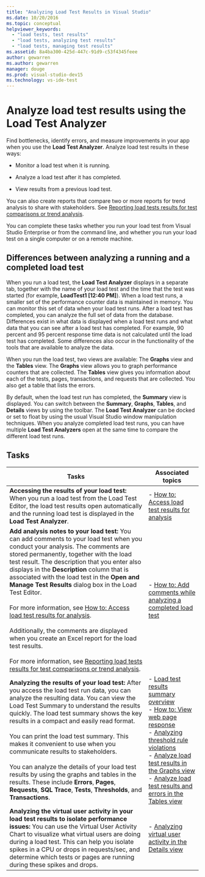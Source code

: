 ```yaml
---
title: "Analyzing Load Test Results in Visual Studio"
ms.date: 10/20/2016
ms.topic: conceptual
helpviewer_keywords:
  - "load tests, test results"
  - "load tests, analyzing test results"
  - "load tests, managing test results"
ms.assetid: 8a4ba300-425d-447c-91d9-c53f4345feee
author: gewarren
ms.author: gewarren
manager: douge
ms.prod: visual-studio-dev15
ms.technology: vs-ide-test
---
```

# Analyze load test results using the Load Test Analyzer

Find bottlenecks, identify errors, and measure improvements in your app when you use the **Load Test Analyzer**. Analyze load test results in these ways:

-   Monitor a load test when it is running.

-   Analyze a load test after it has completed.

-   View results from a previous load test.

You can also create reports that compare two or more reports for trend analysis to share with stakeholders. See [Reporting load tests results for test comparisons or trend analysis](../test/compare-load-test-results.md).

You can complete these tasks whether you run your load test from Visual Studio Enterprise or from the command line, and whether you run your load test on a single computer or on a remote machine.

## Differences between analyzing a running and a completed load test

 When you run a load test, the **Load Test Analyzer** displays in a separate tab, together with the name of your load test and the time that the test was started (for example, **LoadTest1 [12:40 PM]**). When a load test runs, a smaller set of the performance counter data is maintained in memory. You can monitor this set of data when your load test runs. After a load test has completed, you can analyze the full set of data from the database. Differences exist in what data is displayed when a load test runs and what data that you can see after a load test has completed. For example, 90 percent and 95 percent response time data is not calculated until the load test has completed. Some differences also occur in the functionality of the tools that are available to analyze the data.

 When you run the load test, two views are available: The **Graphs** view and the **Tables** view. The **Graphs** view allows you to graph performance counters that are collected. The **Tables** view gives you information about each of the tests, pages, transactions, and requests that are collected. You also get a table that lists the errors.

 By default, when the load test run has completed, the **Summary** view is displayed. You can switch between the **Summary**, **Graphs**, **Tables**, and **Details** views by using the toolbar. The **Load Test Analyzer** can be docked or set to float by using the usual Visual Studio window manipulation techniques. When you analyze completed load test runs, you can have multiple **Load Test Analyzers** open at the same time to compare the different load test runs.

## Tasks

|Tasks|Associated topics|
|-|-|
|**Accessing the results of your load test:** When you run a load test from the Load Test Editor, the load test results open automatically and the running load test is displayed in the **Load Test Analyzer**.|-   [How to: Access load test results for analysis](../test/how-to-access-load-test-results-for-analysis.md)|
|**Add analysis notes to your load test:** You can add comments to your load test when you conduct your analysis. The comments are stored permanently, together with the load test result. The description that you enter also displays in the **Description** column that is associated with the load test in the **Open and Manage Test Results** dialog box in the Load Test Editor.<br /><br /> For more information, see [How to: Access load test results for analysis](../test/how-to-access-load-test-results-for-analysis.md).<br /><br /> Additionally, the comments are displayed when you create an Excel report for the load test results.<br /><br /> For more information, see [Reporting load tests results for test comparisons or trend analysis](../test/compare-load-test-results.md).|-   [How to: Add comments while analyzing a completed load test](../test/how-to-add-comments-on-a-completed-load-test.md)|
|**Analyzing the results of your load test:** After you access the load test run data, you can analyze the resulting data. You can view the Load Test Summary to understand the results quickly. The load test summary shows the key results in a compact and easily read format.<br /><br /> You can print the load test summary. This makes it convenient to use when you communicate results to stakeholders.<br /><br /> You can analyze the details of your load test results by using the graphs and tables in the results. These include **Errors**, **Pages**, **Requests**, **SQL Trace**, **Tests**, **Thresholds**, and **Transactions**.|-   [Load test results summary overview](../test/load-test-results-summary-overview.md)<br />-   [How to: View web page response](../test/how-to-view-web-page-response-time-in-a-load-test.md)<br />-   [Analyzing threshold rule violations](../test/analyze-threshold-rule-violations-in-load-tests.md)<br />-   [Analyze load test results in the Graphs view](../test/analyze-load-test-results-in-the-graphs-view.md)<br />-   [Analyze load test results and errors in the Tables view](../test/analyze-load-test-results-and-errors-in-the-tables-view.md)|
|**Analyzing the virtual user activity in your load test results to isolate performance issues:** You can use the Virtual User Activity Chart to visualize what virtual users are doing during a load test. This can help you isolate spikes in a CPU or drops in requests/sec, and determine which tests or pages are running during these spikes and drops.|-   [Analyzing virtual user activity in the Details view](../test/analyze-load-test-virtual-user-activity-in-the-details-view.md)|